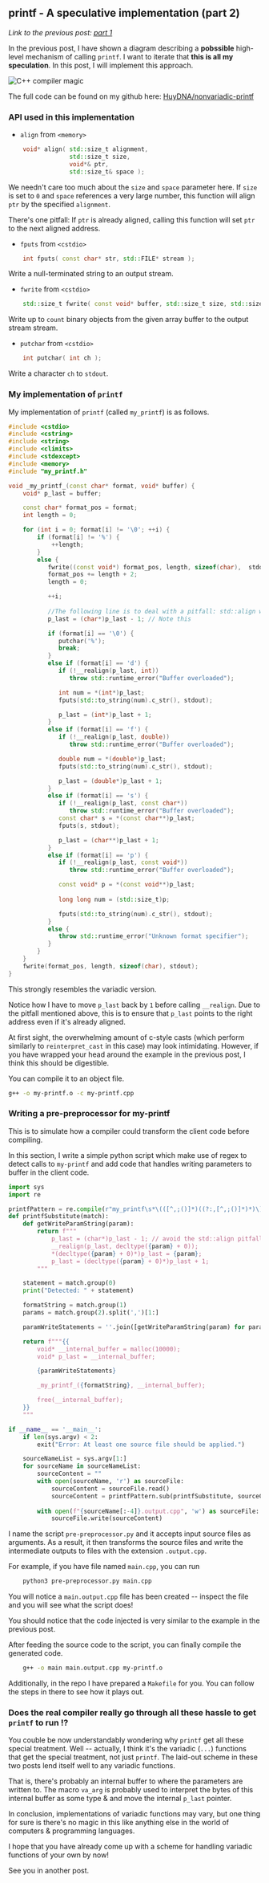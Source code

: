 ## printf - A speculative implementation (part 2)

_Link to the previous post: [part 1](/posts/printf-a-speculative-implementation)_

In the previous post, I have shown a diagram describing a **pobssible** high-level mechanism of calling `printf`. I want to iterate that **this is all my speculation**. In this post, I will implement this approach.

![C++ compiler magic](/printf/high-level-imp.svg)

The full code can be found on my github here: [HuyDNA/nonvariadic-printf](https://github.com/HuyDNA/nonvariadic-printf)

### API used in this implementation

* `align` from `<memory>`

```C++
    void* align( std::size_t alignment,
                 std::size_t size,
                 void*& ptr,
                 std::size_t& space );
```

We needn't care too much about the `size` and `space` parameter here. If `size` is set to `0` and `space` references a very large number, this function will align `ptr` by the specified `alignment`.

There's one pitfall: If `ptr` is already aligned, calling this function will set `ptr` to the next aligned address.

* `fputs` from `<cstdio>`

```C++
    int fputs( const char* str, std::FILE* stream );
```

Write a null-terminated string to an output stream.

* `fwrite` from `<cstdio>`

```C++
    std::size_t fwrite( const void* buffer, std::size_t size, std::size_t count, std::FILE* stream );
```

Write up to `count` binary objects from the given array buffer to the output stream stream.

* `putchar` from `<cstdio>`

```C++
    int putchar( int ch );
```

Write a character `ch` to `stdout`.

### My implementation of `printf`

My implementation of `printf` (called `my_printf`) is as follows.

```C++
#include <cstdio>
#include <cstring>
#include <string>
#include <climits>
#include <stdexcept>
#include <memory>
#include "my_printf.h"

void _my_printf_(const char* format, void* buffer) {
    void* p_last = buffer;

    const char* format_pos = format;
    int length = 0;

    for (int i = 0; format[i] != '\0'; ++i) {
        if (format[i] != '%') {
            ++length;
        }
        else {
           fwrite((const void*) format_pos, length, sizeof(char),  stdout);
           format_pos += length + 2;
           length = 0;

           ++i;
           
           //The following line is to deal with a pitfall: std::align would return the next pointer if the pointer is already aligned
           p_last = (char*)p_last - 1; // Note this

           if (format[i] == '\0') {
              putchar('%');
              break;
           }
           else if (format[i] == 'd') {
              if (!__realign(p_last, int))
                 throw std::runtime_error("Buffer overloaded");    

              int num = *(int*)p_last;
              fputs(std::to_string(num).c_str(), stdout);

              p_last = (int*)p_last + 1;
           }
           else if (format[i] == 'f') {
              if (!__realign(p_last, double))
                 throw std::runtime_error("Buffer overloaded");

              double num = *(double*)p_last;
              fputs(std::to_string(num).c_str(), stdout);

              p_last = (double*)p_last + 1;
           }
           else if (format[i] == 's') {
              if (!__realign(p_last, const char*))
                 throw std::runtime_error("Buffer overloaded");
              const char* s = *(const char**)p_last;
              fputs(s, stdout);

              p_last = (char**)p_last + 1;
           }
           else if (format[i] == 'p') {
              if (!__realign(p_last, const void*))
                 throw std::runtime_error("Buffer overloaded");

              const void* p = *(const void**)p_last;
              
              long long num = (std::size_t)p;

              fputs(std::to_string(num).c_str(), stdout); 
           }
           else {
              throw std::runtime_error("Unknown format specifier");
           }
        }
    }
    fwrite(format_pos, length, sizeof(char), stdout);
}
```

This strongly resembles the variadic version.

Notice how I have to move `p_last` back by `1` before calling `__realign`. Due to the pitfall mentioned above, this is to ensure that `p_last` points to the right address even if it's already aligned.

At first sight, the overwhelming amount of c-style casts (which perform similarly to `reinterpret_cast` in this case) may look intimidating. However, if you have wrapped your head around the example in the previous post, I think this should be digestible.

You can compile it to an object file.

```Bash
g++ -o my-printf.o -c my-printf.cpp
```

### Writing a pre-preprocessor for my-printf

This is to simulate how a compiler could transform the client code before compiling.

In this section, I write a simple python script which make use of regex to detect calls to `my-printf` and add code that handles writing parameters to buffer in the client code.

```Python
import sys
import re

printfPattern = re.compile(r"my_printf\s*\(([^,;()]*)((?:,[^,;()]*)*)\)\s*;", re.MULTILINE | re.DOTALL)
def printfSubstitute(match):
    def getWriteParamString(param):
        return f"""
            p_last = (char*)p_last - 1; // avoid the std::align pitfall
            __realign(p_last, decltype({param} + 0));
            *(decltype({param} + 0)*)p_last = {param};
            p_last = (decltype({param} + 0)*)p_last + 1;
        """

    statement = match.group(0)
    print("Detected: " + statement)

    formatString = match.group(1)
    params = match.group(2).split(',')[1:]

    paramWriteStatements = ''.join([getWriteParamString(param) for param in params])

    return f"""{{
        void* __internal_buffer = malloc(10000);
        void* p_last = __internal_buffer;

        {paramWriteStatements}

        _my_printf_({formatString}, __internal_buffer);

        free(__internal_buffer);
    }}
    """

if __name__ == '__main__':
    if len(sys.argv) < 2:
        exit("Error: At least one source file should be applied.")

    sourceNameList = sys.argv[1:]
    for sourceName in sourceNameList:
        sourceContent = ""
        with open(sourceName, 'r') as sourceFile:
            sourceContent = sourceFile.read()
            sourceContent = printfPattern.sub(printfSubstitute, sourceContent)
        
        with open(f"{sourceName[:-4]}.output.cpp", 'w') as sourceFile:
            sourceFile.write(sourceContent)
```

I name the script `pre-preprocessor.py` and it accepts input source files as arguments. As a result, it then transforms the source files and write the intermediate outputs to files with the extension `.output.cpp`.

For example, if you have file named `main.cpp`, you can run

```Bash
    python3 pre-preprocessor.py main.cpp
```

You will notice a `main.output.cpp` file has been created -- inspect the file and you will see what the script does!

You should notice that the code injected is very similar to the example in the previous post.

After feeding the source code to the script, you can finally compile the generated code.

```Bash
    g++ -o main main.output.cpp my-printf.o
```

Additionally, in the repo I have prepared a `Makefile` for you. You can follow the steps in there to see how it plays out.

### Does the real compiler really go through all these hassle to get `printf` to run !?

You couble be now understandably wondering why `printf` get all these special treatment. Well -- actually, I think it's the variadic (`...`) functions that get the special treatment, not just `printf`. The laid-out scheme in these two posts lend itself well to any variadic functions.

That is, there's probably an internal buffer to where the parameters are written to. The macro `va_arg` is probably used to interpret the bytes of this internal buffer as some type & and move the internal `p_last` pointer.

In conclusion, implementations of variadic functions may vary, but one thing for sure is there's no magic in this like anything else in the world of computers & programming languages.

I hope that you have already come up with a scheme for handling variadic functions of your own by now!

See you in another post.
